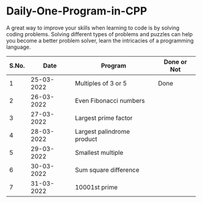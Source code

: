 # Daily-One-Program-in-CPP

A great way to improve your skills when learning to code is by solving coding problems. Solving different types of problems and puzzles can help you become a better problem solver, learn the intricacies of a programming language.

| S.No.  | Date | Program  | Done or Not |
| ------------- | ------------- | ------------- | ------------- |
| 1  | 25-03-2022  | Multiples of 3 or 5  | Done |
| 2  | 26-03-2022  | Even Fibonacci numbers  |   |
| 3  | 27-03-2022  | Largest prime factor  |   |
| 4  | 28-03-2022  | Largest palindrome product  |   |
| 5  | 29-03-2022  | Smallest multiple  |   |
| 6  | 30-03-2022  | Sum square difference  |   |
| 7  | 31-03-2022  | 	10001st prime  |   |

